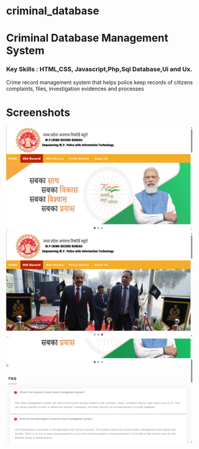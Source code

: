 # criminal_database
<h1>Criminal Database Management System</h1>
<h3>
Key Skills : HTML,CSS,
Javascript,Php,Sql Database,Ui and Ux.
</h3>
<p>Crime record management system that helps police keep records of citizens complaints, files, investigation evidences and processes</p>
<h1> Screenshots</h1>
<img src="https://github.com/AnandPatelP217/criminal_database/blob/main/preview%20(home%202).png?raw=true" alt="imagewithmodi">
<img src="https://github.com/AnandPatelP217/criminal_database/blob/main/preview%20(home%201).png" alt="image">
<img src="https://raw.githubusercontent.com/AnandPatelP217/criminal_database/main/preview(home%203).png" alt="image0">

